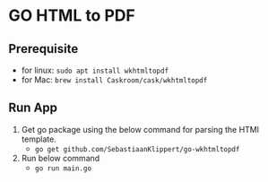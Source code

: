 # GO HTML to PDF

## Prerequisite
 - for linux: `sudo apt install wkhtmltopdf`  
 - for Mac: `brew install Caskroom/cask/wkhtmltopdf`

## Run App

1. Get go package using the below command for parsing the HTMl template.     
	- `go get github.com/SebastiaanKlippert/go-wkhtmltopdf`
2. Run below command
	-   `go run main.go`